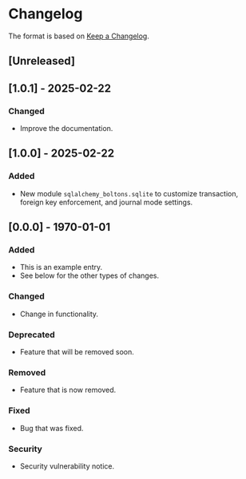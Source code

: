 # Changelog

The format is based on [Keep a Changelog](https://keepachangelog.com/en/1.0.0/).

## [Unreleased]

## [1.0.1] - 2025-02-22

### Changed

- Improve the documentation.

## [1.0.0] - 2025-02-22

### Added

- New module `sqlalchemy_boltons.sqlite` to customize transaction, foreign key enforcement, and journal mode settings.

## [0.0.0] - 1970-01-01

### Added

- This is an example entry.
- See below for the other types of changes.

### Changed

- Change in functionality.

### Deprecated

- Feature that will be removed soon.

### Removed

- Feature that is now removed.

### Fixed

- Bug that was fixed.

### Security

- Security vulnerability notice.
